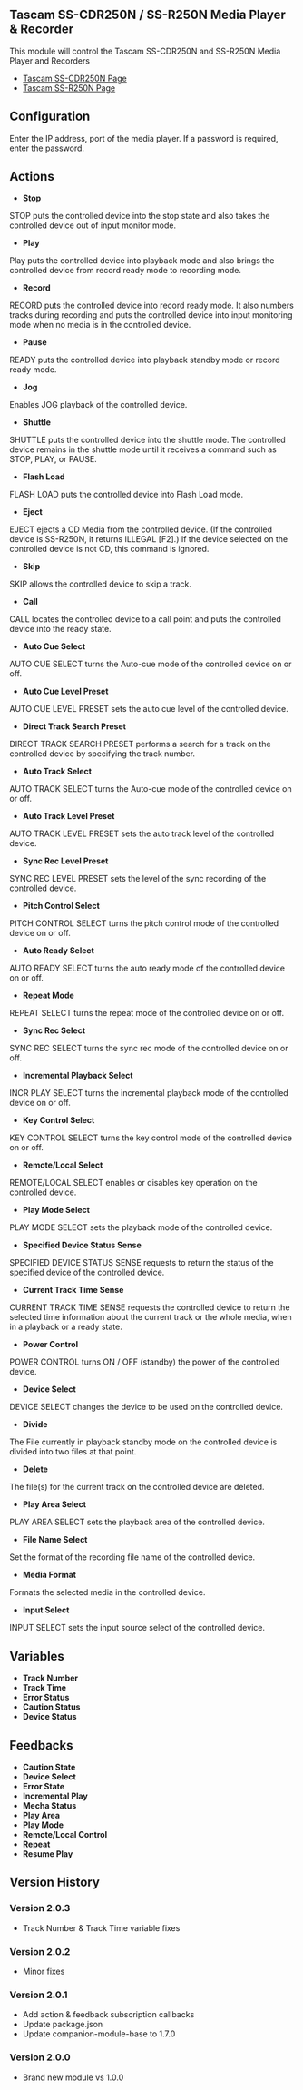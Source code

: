 ## Tascam SS-CDR250N / SS-R250N Media Player & Recorder

This module will control the Tascam SS-CDR250N and SS-R250N Media Player and Recorders

- [Tascam SS-CDR250N Page](https://tascam.com/us/product/ss-cdr250n/top)
- [Tascam SS-R250N Page](https://tascam.com/us/product/ss-r250n/top)

## Configuration
Enter the IP address, port of the media player. If a password is required, enter the password.

## Actions
- **Stop** 


 STOP puts the controlled device into the stop state and also takes the controlled device out of input monitor mode.
- **Play**


 Play puts the controlled device into playback mode and also brings the controlled device from record ready mode to recording mode.
- **Record**


 RECORD puts the controlled device into record ready mode. It also numbers tracks during recording and puts the controlled device into input monitoring mode when no media is in the controlled device.
- **Pause**


 READY puts the controlled device into playback standby mode or record ready mode.
- **Jog**


 Enables JOG playback of the controlled device.
- **Shuttle**


 SHUTTLE puts the controlled device into the shuttle mode. The controlled device remains in the shuttle mode until it receives a command such as STOP, PLAY, or PAUSE.
- **Flash Load**


 FLASH LOAD puts the controlled device into Flash Load mode.
- **Eject**


 EJECT ejects a CD Media from the controlled device. (If the controlled device is SS-R250N, it returns ILLEGAL [F2].) If the device selected on the controlled device is not CD, this command is ignored.
- **Skip**


 SKIP allows the controlled device to skip a track.
- **Call**


 CALL locates the controlled device to a call point and puts the controlled device into the ready state.
- **Auto Cue Select**


 AUTO CUE SELECT turns the Auto-cue mode of the controlled device on or off.
- **Auto Cue Level Preset**


 AUTO CUE LEVEL PRESET sets the auto cue level of the controlled device.
- **Direct Track Search Preset**


 DIRECT TRACK SEARCH PRESET performs a search for a track on the controlled device by specifying the track number.
- **Auto Track Select**


 AUTO TRACK SELECT turns the Auto-cue mode of the controlled device on or off.
- **Auto Track Level Preset**


 AUTO TRACK LEVEL PRESET sets the auto track level of the controlled device.
- **Sync Rec Level Preset**

 SYNC REC LEVEL PRESET sets the level of the sync recording of the controlled device.
- **Pitch Control Select**


 PITCH CONTROL SELECT turns the pitch control mode of the controlled device on or off.
- **Auto Ready Select**


 AUTO READY SELECT turns the auto ready mode of the controlled device on or off.
- **Repeat Mode**


 REPEAT SELECT turns the repeat mode of the controlled device on or off.
- **Sync Rec Select**


 SYNC REC SELECT turns the sync rec mode of the controlled device on or off.
- **Incremental Playback Select**


 INCR PLAY SELECT turns the incremental playback mode of the controlled device on or off.
- **Key Control Select**


 KEY CONTROL SELECT turns the key control mode of the controlled device on or off.
- **Remote/Local Select**


 REMOTE/LOCAL SELECT enables or disables key operation on the controlled device.
- **Play Mode Select**


 PLAY MODE SELECT sets the playback mode of the controlled device.
- **Specified Device Status Sense**


 SPECIFIED DEVICE STATUS SENSE requests to return the status of the specified device of the controlled device.
- **Current Track Time Sense**


 CURRENT TRACK TIME SENSE requests the controlled device to return the selected time information about the current track or the whole media, when in a playback or a ready state.
- **Power Control**


 POWER CONTROL turns ON / OFF (standby) the power of the controlled device.
- **Device Select**


 DEVICE SELECT changes the device to be used on the controlled device.
- **Divide**


 The File currently in playback standby mode on the controlled device is divided into two files at that point.
- **Delete**


 The file(s) for the current track on the controlled device are deleted.
- **Play Area Select**


 PLAY AREA SELECT sets the playback area of the controlled device.
- **File Name Select**


 Set the format of the recording file name of the controlled device.
- **Media Format**


 Formats the selected media in the controlled device.
- **Input Select**


 INPUT SELECT sets the input source select of the controlled device.

## Variables
- **Track Number** 
- **Track Time**
- **Error Status**
- **Caution Status**
- **Device Status**

## Feedbacks
- **Caution State**
- **Device Select**
- **Error State**
- **Incremental Play**
- **Mecha Status**
- **Play Area**
- **Play Mode**
- **Remote/Local Control**
- **Repeat**
- **Resume Play**

## Version History

### Version 2.0.3
- Track Number & Track Time variable fixes

### Version 2.0.2
- Minor fixes

### Version 2.0.1
- Add action & feedback subscription callbacks
- Update package.json
- Update companion-module-base to 1.7.0

### Version 2.0.0
- Brand new module vs 1.0.0
